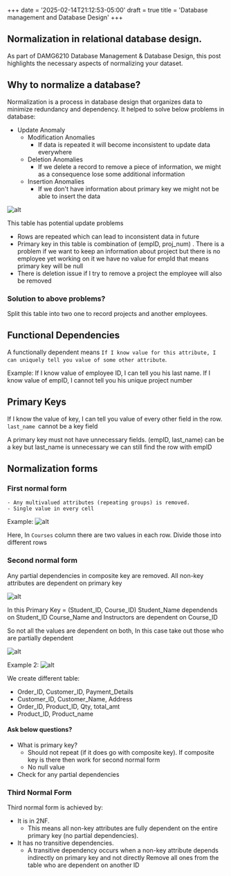 +++
date = '2025-02-14T21:12:53-05:00'
draft = true
title = 'Database management and Database Design'
+++
## Normalization in relational database design.

As part of DAMG6210 Database Management & Database Design, this post highlights the necessary aspects of normalizing your dataset.

## Why to normalize a database?
Normalization is a process in database design that organizes data to minimize redundancy and dependency. It helped to solve below problems in database:
- Update Anomaly
  - Modification Anomalies 
    - If data is repeated it will become inconsistent to update data everywhere
  - Deletion Anomalies
    - If we delete a record to remove a piece of information, we might as a consequence lose some additional information
  - Insertion Anomalies
    - If we don't have information about primary key we might not be able to insert the data

![alt](/image.png)

This table has potential update problems
- Rows are repeated which can lead to inconsistent data in future
- Primary key in this table is combination of (empID, proj_num) . There is a problem if we want to keep an information about project but there is no employee yet working on it we have no value for empId that means primary key will be null
- There is deletion issue if  I try to remove a project the employee will also be removed

### Solution to above problems?

Split this table into two one to record projects and another employees.

## Functional Dependencies
A functionally dependent means `If I know value for this attribute, I can uniquely tell you value of some other attribute`.

Example:
If I know value of employee ID, I can tell you his last name. 
If I know value of empID, I cannot tell you his unique project number

## Primary Keys
If I know the value of key, I can tell you value of every other field in the row. `last_name `cannot be a key field

A primary key must not have unnecessary fields. (empID, last_name) can be a key but last_name is unnecessary we can still find the row with empID

## Normalization forms

### First normal form

    - Any multivalued attributes (repeating groups) is removed.
    - Single value in every cell

Example:
![alt](/1NFFail.png)

Here, In `Courses` column there are two values in each row. Divide those into different rows

### Second normal form
Any partial dependencies in composite key are removed. All non-key attributes are dependent on primary key

![alt](/2NFFAil.png)

In this Primary Key = (Student_ID, Course_ID)
Student_Name dependends on Student_ID
Course_Name and Instructors are dependent on Course_ID

So not all the values are dependent on both, In this case take out those who are partially dependent

![alt](/2NFCorrect.png)

Example 2:
![alt](/2NFEx.png)

We create different table:
- Order_ID, Customer_ID, Payment_Details
- Customer_ID, Customer_Name, Address
- Order_ID, Product_ID, Qty, total_amt
- Product_ID, Product_name


#### Ask below questions?
- What is primary key?
  - Should not repeat (if it does go with composite key). If composite key is there then work for second normal form
  - No null value
- Check for any partial dependencies

### Third Normal Form

Third normal form is achieved by:
- It is in 2NF. 
  - This means all non-key attributes are fully dependent on the entire primary key (no partial dependencies).
- It has no transitive dependencies.
    - A transitive dependency occurs when a non-key attribute depends indirectly on primary key and not directly
Remove all ones from the table who are dependent on another ID